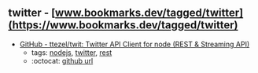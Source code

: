 twitter - [www.bookmarks.dev/tagged/twitter](https://www.bookmarks.dev/tagged/twitter)
---
* [GitHub - ttezel/twit: Twitter API Client for node (REST & Streaming API)](https://github.com/ttezel/twit)
    * tags: [nodejs](../tagged/nodejs.md), [twitter](../tagged/twitter.md), [rest](../tagged/rest.md)
    * :octocat: [github url](https://github.com/ttezel/twit)
